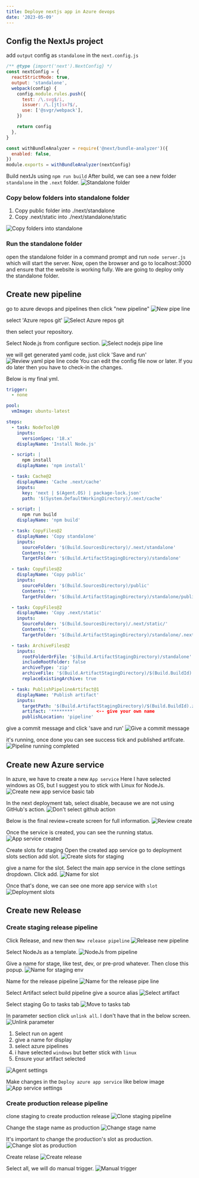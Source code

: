 ```yaml
---
title: Deploye nextjs app in Azure devops
date: '2023-05-09'
---
```


## Config the NextJs project

add `output` config as `standalone` in the `next.config.js`

```js
/** @type {import('next').NextConfig} */
const nextConfig = {
  reactStrictMode: true,
  output: 'standalone',
  webpack(config) {
    config.module.rules.push({
      test: /\.svg$/i,
      issuer: /\.[jt]sx?$/,
      use: ['@svgr/webpack'],
    })

    return config
  },
}

const withBundleAnalyzer = require('@next/bundle-analyzer')({
  enabled: false,
})
module.exports = withBundleAnalyzer(nextConfig)
```

Build nextJs using `npm run build`
After build, we can see a new folder `standalone` in the `.next` folder.
![Standalone folder](standalone-folder.png)

### Copy below folders into standalone folder

1. Copy public folder into ./next/standalone
2. Copy .next/static into ./next/standalone/static

![Copy folders into standalone](copy-folders-into-standalone.png)

### Run the standalone folder

open the standalone folder in a command prompt and run `node server.js` which will start the server.
Now, open the browser and go to localhost:3000 and ensure that the website is working fully.
We are going to deploy only the standalone folder.

## Create new pipeline

go to azure devops and pipelines then click "new pipeline"
![New pipe line](new-pipe-line-button.png)

select 'Azure repos git'
![Select Azure repos git](select-azure-repos-git.png)

then select your repository.

Select Node.js from configure section.
![Select nodejs pipe line](select-nodejs-pipeline.png)

we will get generated yaml code, just click 'Save and run'
![Review yaml pipe line code](review-yaml-pipeline-code.png)
You can edit the config file now or later. If you do later then you have to check-in the changes.

Below is my final yml.

```yml
trigger:
  - none

pool:
  vmImage: ubuntu-latest

steps:
  - task: NodeTool@0
    inputs:
      versionSpec: '18.x'
    displayName: 'Install Node.js'

  - script: |
      npm install
    displayName: 'npm install'

  - task: Cache@2
    displayName: 'Cache .next/cache'
    inputs:
      key: 'next | $(Agent.OS) | package-lock.json'
      path: '$(System.DefaultWorkingDirectory)/.next/cache'

  - script: |
      npm run build
    displayName: 'npm build'

  - task: CopyFiles@2
    displayName: 'Copy standalone'
    inputs:
      sourceFolder: '$(Build.SourcesDirectory)/.next/standalone'
      Contents: '**'
      TargetFolder: '$(Build.ArtifactStagingDirectory)/standalone'

  - task: CopyFiles@2
    displayName: 'Copy public'
    inputs:
      sourceFolder: '$(Build.SourcesDirectory)/public'
      Contents: '**'
      TargetFolder: '$(Build.ArtifactStagingDirectory)/standalone/public'

  - task: CopyFiles@2
    displayName: 'Copy .next/static'
    inputs:
      SourceFolder: '$(Build.SourcesDirectory)/.next/static/'
      Contents: '**'
      TargetFolder: '$(Build.ArtifactStagingDirectory)/standalone/.next/static'

  - task: ArchiveFiles@2
    inputs:
      rootFolderOrFile: '$(Build.ArtifactStagingDirectory)/standalone'
      includeRootFolder: false
      archiveType: 'zip'
      archiveFile: '$(Build.ArtifactStagingDirectory)/$(Build.BuildId).zip'
      replaceExistingArchive: true

  - task: PublishPipelineArtifact@1
    displayName: 'Publish artifact'
    inputs:
      targetPath: '$(Build.ArtifactStagingDirectory)/$(Build.BuildId).zip'
      artifact: '********'        <-- give your own name
      publishLocation: 'pipeline'
```

give a commit message and click 'save and run'
![Give a commit message](Give-commit-message.png)

it's running, once done you can see success tick and published artifcate.
![Pipeline running completed](pipeline-completed.png)

## Create new Azure service

In azure, we have to create a new `App service`
Here I have selected windows as OS, but I suggest you to stick with Linux for NodeJs.
![Create new app service basic tab](new-app-service-basic.png)

In the next deployment tab, select disable, because we are not using GitHub's action.
![Don't select github action](dont-select-github-ci-cd.png)

Below is the final review+create screen for full information.
![Review create](Review-create.png)

Once the service is created, you can see the running status.
![App service created](app-service-created.png)

Create slots for staging
Open the created app service
go to deployment slots section
add slot.
![Create slots for staging](slots-for-staging.png)

give a name for the slot.
Select the main app service in the clone settings dropdown.
Click add.
![Name for slot](name-for-slot.png)

Once that's done, we can see one more app service with `slot`
![Deployment slots](deployment-slots.png)

## Create new Release

### Create staging release pipeline

Click Release, and new then `New release pipeline`
![Release new pipeline](release-new.png)

Select NodeJs as a template.
![NodeJs from pipeline](select-nodejs-from-pipeline.png)

Give a name for stage, like test, dev, or pre-prod whatever. Then close this popup.
![Name for staging env](give-name-for-staging.png)

Name for the release pipeline
![Name for the release pipe line](name-for-the-release-pipeline.png)

Select Artifact
select build pipeline
give a source alias
![Select artifact](select-artifacts.png)

Select staging
Go to tasks tab
![Move to tasks tab](move-to-tasks-tab.png)

In parameter section click `unlink all`. I don't have that in the below screen.
![Unlink parameter](unline-in-parameter.png)

1. Select run on agent
2. give a name for display
3. select azure pipelines
4. i have selected `windows` but better stick with `linux`
5. Ensure your artifact selected

![Agent settings](agent-settings.png)

Make changes in the `Deploy azure app service` like below image
![App service settings](app-service-settings.png)

### Create production release pipeline

clone staging to create production release
![Clone staging pipeline](clone-staging-for-production.png)

Change the stage name as production
![Change stage name](changing-stage-name.png)

It's important to change the production's slot as production.
![Change slot as production](change-slot-as-production.png)

Create relase
![Create release](create-release.png)

Select all, we will do manual trigger.
![Manual trigger](manual-trigger.png)
